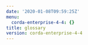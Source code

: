 ```yaml
---
date: '2020-01-08T09:59:25Z'
menu:
  corda-enterprise-4-4: {}
title: glossary
version: corda-enterprise-4-4
---
```



